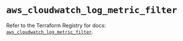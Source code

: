 # `aws_cloudwatch_log_metric_filter`

Refer to the Terraform Registry for docs: [`aws_cloudwatch_log_metric_filter`](https://registry.terraform.io/providers/hashicorp/aws/5.48.0/docs/resources/cloudwatch_log_metric_filter).
